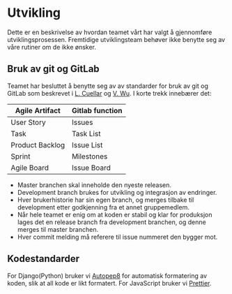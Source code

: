 # Utvikling

Dette er en beskrivelse av hvordan teamet vårt har valgt å gjennomføre utviklingsprosessen. Fremtidige utviklingsteam behøver ikke benytte seg av våre rutiner om de ikke ønsker.

## Bruk av git og GitLab

Teamet har besluttet å benytte seg av av standarder for bruk av git og GitLab som beskrevet i [L. Cuellar](https://www.agileana.com/blog/git-best-practices-for-agile-projects-and-distributed-teams/) og [V. Wu](https://about.gitlab.com/blog/2018/03/05/gitlab-for-agile-software-development/). I korte trekk innebærer det:

| Agile Artifact  | Gitlab function |
| --------------- | --------------- |
| User Story      | Issues          |
| Task            | Task List       |
| Product Backlog | Issue List      |
| Sprint          | Milestones      |
| Agile Board     | Issue Board     |

- Master branchen skal inneholde den nyeste releasen.
- Development branch brukes for utvikling og integrasjon av endringer.
- Hver brukerhistorie har sin egen branch, og merges tilbake til development etter godkjenning fra et annet gruppemedlem.
- Når hele teamet er enig om at koden er stabil og klar for produksjon lages det en release branch fra development branchen, og denne merges til master branchen.
- Hver commit melding må referere til issue nummeret den bygger mot.

## Kodestandarder

For Django(Python) bruker vi [Autopep8](https://pypi.org/project/autopep8/) for automatisk formatering av koden, slik at all kode er likt formatert. For JavaScript bruker vi [Prettier](https://prettier.io/).
